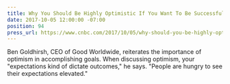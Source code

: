 ```yaml
---
title: Why You Should Be Highly Optimistic If You Want To Be Successful
date: 2017-10-05 12:00:00 -07:00
position: 94
press_url: https://www.cnbc.com/2017/10/05/why-should-you-be-highly-optimistic-if-you-want-to-be-successful.html
---
```


Ben Goldhirsh, CEO of Good Worldwide, reiterates the importance of optimism in accomplishing goals. When discussing optimism, your "expectations kind of dictate outcomes," he says. "People are hungry to see their expectations elevated."
